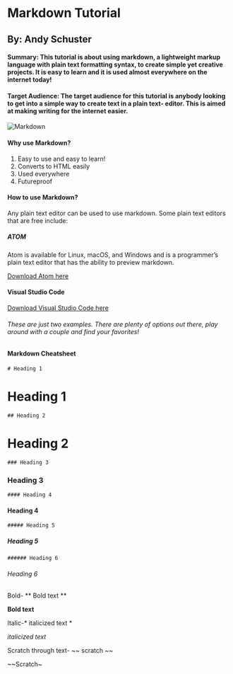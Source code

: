 # Markdown Tutorial 
## By: Andy Schuster

#### Summary: This tutorial is about using markdown, a lightweight markup language with plain text formatting syntax, to create simple yet creative projects. It is easy to learn and it is used almost everywhere on the internet today!

#### Target Audience: The target audience for this tutorial is anybody looking to get into a simple way to create text in a plain text- editor. This is aimed at making writing for the internet easier. 

![Markdown](https://upload.wikimedia.org/wikipedia/commons/4/48/Markdown-mark.svg)

#### Why use Markdown?
1. Easy to use and easy to learn!
2. Converts to HTML easily
3. Used everywhere
4. Futureproof

#### How to use Markdown?
Any plain text editor can be used to use markdown. 
Some plain text editors that are free include: 
##### __ATOM__
Atom is available for Linux, macOS, and Windows and is a programmer’s plain text editor that has the ability to preview markdown.

  [Download Atom here](https://flight-manual.atom.io/getting-started/sections/installing-atom/)

#### __Visual Studio Code__

  [Download Visual Studio Code here](https://code.visualstudio.com/)

###### These are just two examples. There are plenty of options out there, play around with a couple and find your favorites!

#### Markdown Cheatsheet
    # Heading 1
# Heading 1
    ## Heading 2
# Heading 2
    ### Heading 3
### Heading 3
    #### Heading 4
#### Heading 4
    ##### Heading 5
##### Heading 5
    ###### Heading 6
###### Heading 6

Bold- ** Bold text **

**Bold text**

Italic-* italicized text *

*italicized text*
 
Scratch through text- ~~ scratch ~~

~~Scratch~


